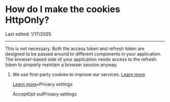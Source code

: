 # How do I make the cookies HttpOnly?

Last edited: 1/17/2025

* * *

This is not necessary. Both the access token and refresh token are designed to be passed around to different components in your application. The browser-based side of your application needs access to the refresh token to properly maintain a browser session anyway.

1. We use first-party cookies to improve our services. [Learn more](https://supabase.com/privacy#8-cookies-and-similar-technologies-used-on-our-european-services)



   [Learn more](https://supabase.com/privacy#8-cookies-and-similar-technologies-used-on-our-european-services)•Privacy settings





   AcceptOpt outPrivacy settings